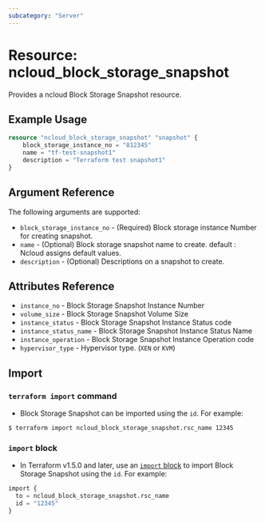 ```yaml
---
subcategory: "Server"
---
```



# Resource: ncloud_block_storage_snapshot

Provides a ncloud Block Storage Snapshot resource.

## Example Usage

```terraform
resource "ncloud_block_storage_snapshot" "snapshot" {
	block_storage_instance_no = "812345"
	name = "tf-test-snapshot1"
	description = "Terraform test snapshot1"
}
```

## Argument Reference

The following arguments are supported:

* `block_storage_instance_no` - (Required) Block storage instance Number for creating snapshot.
* `name` - (Optional) Block storage snapshot name to create. default : Ncloud assigns default values.
* `description` - (Optional) Descriptions on a snapshot to create.

## Attributes Reference

* `instance_no` - Block Storage Snapshot Instance Number
* `volume_size` - Block Storage Snapshot Volume Size
* `instance_status` - Block Storage Snapshot Instance Status code
* `instance_status_name` - Block Storage Snapshot Instance Status Name
* `instance_operation` - Block Storage Snapshot Instance Operation code
* `hypervisor_type` - Hypervisor type. (`XEN` or `KVM`)


## Import

### `terraform import` command

* Block Storage Snapshot can be imported using the `id`. For example:

```console
$ terraform import ncloud_block_storage_snapshot.rsc_name 12345
```

### `import` block

* In Terraform v1.5.0 and later, use an [`import` block](https://developer.hashicorp.com/terraform/language/import) to import Block Storage Snapshot using the `id`. For example:

```terraform
import {
  to = ncloud_block_storage_snapshot.rsc_name
  id = "12345"
}
```
